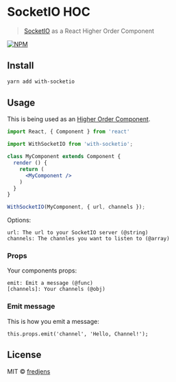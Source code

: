 # SocketIO HOC

> [SocketIO](https://socket.io) as a React Higher Order Component

[![NPM](https://img.shields.io/npm/v/with-socketio.svg)](https://www.npmjs.com/package/with-socketio)

## Install

```bash
yarn add with-socketio
```

## Usage

This is being used as an [Higher Order Component](https://reactjs.org/docs/higher-order-components.html).

```jsx
import React, { Component } from 'react'

import WithSocketIO from 'with-socketio';

class MyComponent extends Component {
  render () {
    return (
      <MyComponent />
    )
  }
}

WithSocketIO(MyComponent, { url, channels });
```
Options:
```
url: The url to your SocketIO server (@string)
channels: The channles you want to listen to (@array)
```

### Props
Your components props:
```
emit: Emit a message (@func)
[channels]: Your channels (@obj)
```

### Emit message

This is how you emit a message:
```
this.props.emit('channel', 'Hello, Channel!');
```

## License

MIT © [fredjens](https://github.com/fredjens)
